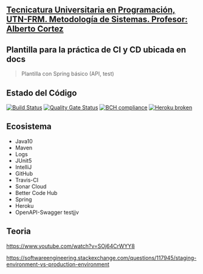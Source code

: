 ## [Tecnicatura Universitaria en Programación, UTN-FRM. Metodología de Sistemas. Profesor: Alberto Cortez](http://www.frm.utn.edu.ar)
## Plantilla para la práctica de CI y CD ubicada en docs
> Plantilla con Spring básico (API, test) 

## Estado del Código
[![Build Status](https://travis-ci.org/vargasjuanj/Calculadora.svg?branch=develop)](https://travis-ci.org/vargasjuanj/Calculadora)
[![Quality Gate Status](https://sonarcloud.io/api/project_badges/measure?project=ar.frm.utn%3Acalculadora&metric=alert_status)](https://sonarcloud.io/dashboard?id=ar.frm.utn%3Acalculadora)
[![BCH compliance](https://bettercodehub.com/edge/badge/vargasjuanj/Calculadora?branch=develop)](https://bettercodehub.com/)
[![Heroku broken](https://calculadora-utn.herokuapp.com/system/version-badge)](https://calculadora-utn.herokuapp.com/swagger-ui.html)
## Ecosistema

* Java10
* Maven
* Logs
* JUnit5
* IntelliJ
* GitHub
* Travis-CI
* Sonar Cloud
* Better Code Hub
* Spring
* Heroku
* OpenAPI-Swagger
testjjv

## Teoria

https://www.youtube.com/watch?v=SOj64CrWYY8

https://softwareengineering.stackexchange.com/questions/117945/staging-environment-vs-production-environment


